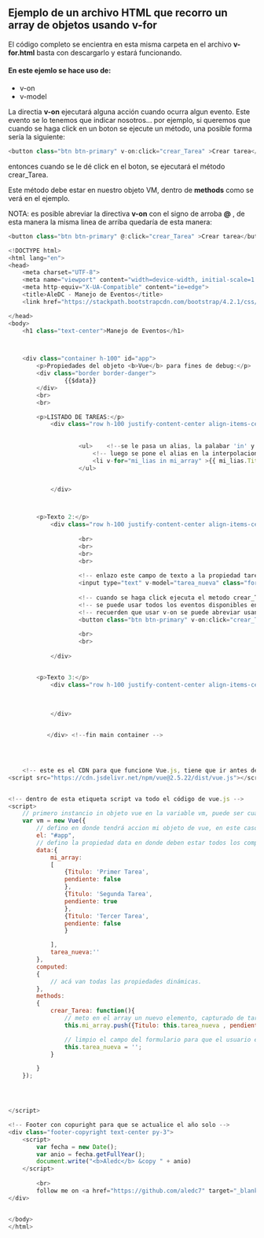 ## Ejemplo de un archivo HTML que recorro un array de objetos usando v-for

El código completo se encientra en esta misma carpeta en el archivo __v-for.html__  basta con descargarlo y estará funcionando.

#### En este ejemlo se hace uso de:

- v-on 
- v-model  


La directia __v-on__ ejecutará alguna acción cuando ocurra algun evento. Este evento se lo tenemos que indicar nosotros... por ejemplo, si queremos que cuando se haga click en un boton se ejecute un método, una posible forma sería la siguiente:
```js
<button class="btn btn-primary" v-on:click="crear_Tarea" >Crear tarea</button>
```
entonces cuando se le dé click en el boton, se ejecutará el método crear_Tarea.

Este método debe estar en nuestro objeto VM, dentro de __methods__  como se verá en el ejemplo.

NOTA: es posible abreviar la directiva __v-on__ con el signo de arroba __@__ , de esta manera la misma linea de arriba quedaría de esta manera:
```js
<button class="btn btn-primary" @:click="crear_Tarea" >Crear tarea</button>
```



```js
<!DOCTYPE html>
<html lang="en">
<head>
    <meta charset="UTF-8">
    <meta name="viewport" content="width=device-width, initial-scale=1.0">
    <meta http-equiv="X-UA-Compatible" content="ie=edge">
    <title>AleDC - Manejo de Eventos</title>
    <link href="https://stackpath.bootstrapcdn.com/bootstrap/4.2.1/css/bootstrap.min.css" rel="stylesheet" integrity="sha384-GJzZqFGwb1QTTN6wy59ffF1BuGJpLSa9DkKMp0DgiMDm4iYMj70gZWKYbI706tWS" crossorigin="anonymous">

</head>
<body>
    <h1 class="text-center">Manejo de Eventos</h1>



    <div class="container h-100" id="app">
        <p>Propiedades del objeto <b>Vue</b> para fines de debug:</p>
        <div class="border border-danger">
                {{$data}}
        </div>
        <br>
        <br>

        <p>LISTADO DE TAREAS:</p>
            <div class="row h-100 justify-content-center align-items-center border border-primary">
                    
                    
                    <ul>    <!--se le pasa un alias, la palabar 'in' y el nombre del array -->
                        <!-- luego se pone el alias en la interpolacion -->
                        <li v-for="mi_lias in mi_array" >{{ mi_lias.Titulo }}</li>
                    </ul>


            </div>  



        <p>Texto 2:</p>
            <div class="row h-100 justify-content-center align-items-center border border-success">
            
                    <br>
                    <br>
                    <br>
                    <br>
                    
                    <!-- enlazo este campo de texto a la propiedad tarea_nueva -->
                    <input type="text" v-model="tarea_nueva" class="form-control" v-on:keyup.enter="crear_Tarea">
                    
                    <!-- cuando se haga click ejecuta el metodo crear_Tarea -->
                    <!-- se puede usar todos los eventos disponibles en javascript -->
                    <!-- recuerden que usar v-on se puede abreviar usando la arroba @ -->
                    <button class="btn btn-primary" v-on:click="crear_Tarea" >Crear tarea</button>
                    
                    <br>
                    <br>
    
            </div>


        <p>Texto 3:</p>
            <div class="row h-100 justify-content-center align-items-center border border-warning">
                
  
            
            </div>


           </div> <!--fin main container -->



    
    <!-- este es el CDN para que funcione Vue.js, tiene que ir antes del script de vue, en el final del body -->
<script src="https://cdn.jsdelivr.net/npm/vue@2.5.22/dist/vue.js"></script>


<!-- dentro de esta etiqueta script va todo el código de vue.js -->
<script>
    // primero instancio in objeto vue en la variable vm, puede ser cualquier otro nombre de variable
    var vm = new Vue({
        // defino en donde tendrá accion mi objeto de vue, en este caso en el div que tenga la id 'app'
        el: "#app",
        // defino la propiedad data en donde deben estar todos los componentes con los que me encuentre trabajando.
        data:{
            mi_array:
            [
                {Titulo: 'Primer Tarea',
                pendiente: false
                },
                {Titulo: 'Segunda Tarea',
                pendiente: true
                },
                {Titulo: 'Tercer Tarea',
                pendiente: false
                }

            ],
            tarea_nueva:''
        },
        computed:
        {
            // acá van todas las propiedades dinámicas.
        },
        methods:
        {
            crear_Tarea: function(){
                // meto en el array un nuevo elemento, capturado de tarea_nueva
                this.mi_array.push({Titulo: this.tarea_nueva , pendiente: true});

                // limpio el campo del formulario para que el usuario escriba de nuevo
                this.tarea_nueva = '';
            }

        }
    });




</script>

<!-- Footer con copuright para que se actualice el año solo -->
<div class="footer-copyright text-center py-3">
    <script>
        var fecha = new Date();
        var anio = fecha.getFullYear();
        document.write("<b>Aledc</b> &copy " + anio)
    </script>
        
        <br>
        follow me on <a href="https://github.com/aledc7" target="_blank"><b>Github</b></a>
</div>


</body>
</html>
```
